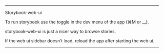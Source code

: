 ----------------------------
Storybook-web-ui

To run storybook use the toggle in the dev menu of the app (⌘M or __). 

storybook-web-ui is just a nicer way to browse stories.

If the web ui sidebar doesn't load, reload the app after starting the web ui.

----------------------------
